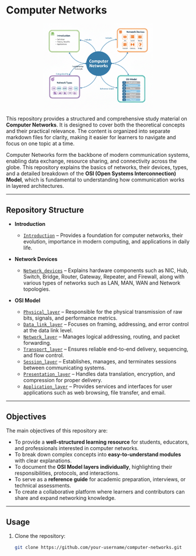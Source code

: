 # Computer Networks

<p align="center">
  <img src="./Pictures-Doc/CN-Image.png" alt="NIC" width="300px" />
</p>


This repository provides a structured and comprehensive study material on **Computer Networks**. It is designed to cover both the theoretical concepts and their practical relevance. The content is organized into separate markdown files for clarity, making it easier for learners to navigate and focus on one topic at a time.  

Computer Networks form the backbone of modern communication systems, enabling data exchange, resource sharing, and connectivity across the globe. This repository explains the basics of networks, their devices, types, and a detailed breakdown of the **OSI (Open Systems Interconnection) Model**, which is fundamental to understanding how communication works in layered architectures.

---

## Repository Structure

- **Introduction**
  - [`Introduction`](./Networks-Doc/Networks-Introduction.md) – Provides a foundation for computer networks, their evolution, importance in modern computing, and applications in daily life.

- **Network Devices**
  - [`Network_devices`](./Networks-Doc/Networking-Concepts.md) – Explains hardware components such as NIC, Hub, Switch, Bridge, Router, Gateway, Repeater, and Firewall, along with various types of networks such as LAN, MAN, WAN and Network topologies.

- **OSI Model**
  - [`Physical_layer`](./Networks-Doc/Physical-Layer.md) – Responsible for the physical transmission of raw bits, signals, and performance metrics.
  - [`Data_link_layer`](./Networks-Doc/Data-Link-Layer.md) – Focuses on framing, addressing, and error control at the data link level.
  - [`Network_layer`](.//Networks-Doc/Network-Layer.md) – Manages logical addressing, routing, and packet forwarding.
  - [`Transport_layer`](./Networks-Doc/Transport-Layer.md) – Ensures reliable end-to-end delivery, sequencing, and flow control.
  - [`Session_layer`](.//Networks-Doc/Session-Layer.md) – Establishes, manages, and terminates sessions between communicating systems.
  - [`Presentation_layer`](./presentation_layer.md) – Handles data translation, encryption, and compression for proper delivery.
  - [`Application_layer`](./application_layer.md) – Provides services and interfaces for user applications such as web browsing, file transfer, and email.

---

## Objectives

The main objectives of this repository are:
- To provide a **well-structured learning resource** for students, educators, and professionals interested in computer networks.
- To break down complex concepts into **easy-to-understand modules** with clear explanations.
- To document the **OSI Model layers individually**, highlighting their responsibilities, protocols, and interactions.
- To serve as a **reference guide** for academic preparation, interviews, or technical assessments.
- To create a collaborative platform where learners and contributors can share and expand networking knowledge.

---


## Usage

1. Clone the repository:
   ```bash
   git clone https://github.com/your-username/computer-networks.git
